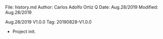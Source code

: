 File:     history.md
Author:   Carlos Adolfo Ortiz Q
Date:     Aug.28/2019
Modified: Aug.28/2019

Aug.28/2019 V1.0.0 Tag: 20190828-V1.0.0
- Project init.